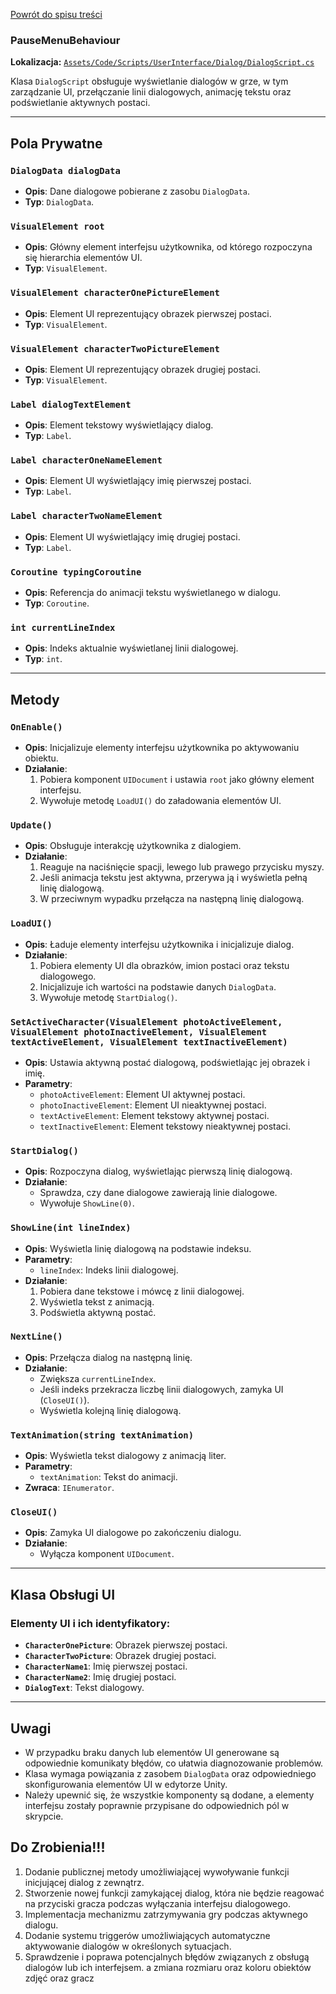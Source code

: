 ﻿[Powrót do spisu treści](../../../codeContents.md)

### PauseMenuBehaviour

**Lokalizacja:** [`Assets/Code/Scripts/UserInterface/Dialog/DialogScript.cs`](../../../../Assets/Code/Scripts/UserInterface/Dialog/DialogScript.cs)

Klasa `DialogScript` obsługuje wyświetlanie dialogów w grze, w tym zarządzanie UI, przełączanie linii dialogowych, animację tekstu oraz podświetlanie aktywnych postaci.

---

## Pola Prywatne

### `DialogData dialogData`
- **Opis**: Dane dialogowe pobierane z zasobu `DialogData`.
- **Typ**: `DialogData`.

### `VisualElement root`
- **Opis**: Główny element interfejsu użytkownika, od którego rozpoczyna się hierarchia elementów UI.
- **Typ**: `VisualElement`.

### `VisualElement characterOnePictureElement`
- **Opis**: Element UI reprezentujący obrazek pierwszej postaci.
- **Typ**: `VisualElement`.

### `VisualElement characterTwoPictureElement`
- **Opis**: Element UI reprezentujący obrazek drugiej postaci.
- **Typ**: `VisualElement`.

### `Label dialogTextElement`
- **Opis**: Element tekstowy wyświetlający dialog.
- **Typ**: `Label`.

### `Label characterOneNameElement`
- **Opis**: Element UI wyświetlający imię pierwszej postaci.
- **Typ**: `Label`.

### `Label characterTwoNameElement`
- **Opis**: Element UI wyświetlający imię drugiej postaci.
- **Typ**: `Label`.

### `Coroutine typingCoroutine`
- **Opis**: Referencja do animacji tekstu wyświetlanego w dialogu.
- **Typ**: `Coroutine`.

### `int currentLineIndex`
- **Opis**: Indeks aktualnie wyświetlanej linii dialogowej.
- **Typ**: `int`.

---

## Metody

### `OnEnable()`
- **Opis**: Inicjalizuje elementy interfejsu użytkownika po aktywowaniu obiektu.
- **Działanie**:
    1. Pobiera komponent `UIDocument` i ustawia `root` jako główny element interfejsu.
    2. Wywołuje metodę `LoadUI()` do załadowania elementów UI.

### `Update()`
- **Opis**: Obsługuje interakcję użytkownika z dialogiem.
- **Działanie**:
    1. Reaguje na naciśnięcie spacji, lewego lub prawego przycisku myszy.
    2. Jeśli animacja tekstu jest aktywna, przerywa ją i wyświetla pełną linię dialogową.
    3. W przeciwnym wypadku przełącza na następną linię dialogową.

### `LoadUI()`
- **Opis**: Ładuje elementy interfejsu użytkownika i inicjalizuje dialog.
- **Działanie**:
    1. Pobiera elementy UI dla obrazków, imion postaci oraz tekstu dialogowego.
    2. Inicjalizuje ich wartości na podstawie danych `DialogData`.
    3. Wywołuje metodę `StartDialog()`.

### `SetActiveCharacter(VisualElement photoActiveElement, VisualElement photoInactiveElement, VisualElement textActiveElement, VisualElement textInactiveElement)`
- **Opis**: Ustawia aktywną postać dialogową, podświetlając jej obrazek i imię.
- **Parametry**:
    - `photoActiveElement`: Element UI aktywnej postaci.
    - `photoInactiveElement`: Element UI nieaktywnej postaci.
    - `textActiveElement`: Element tekstowy aktywnej postaci.
    - `textInactiveElement`: Element tekstowy nieaktywnej postaci.

### `StartDialog()`
- **Opis**: Rozpoczyna dialog, wyświetlając pierwszą linię dialogową.
- **Działanie**:
    - Sprawdza, czy dane dialogowe zawierają linie dialogowe.
    - Wywołuje `ShowLine(0)`.

### `ShowLine(int lineIndex)`
- **Opis**: Wyświetla linię dialogową na podstawie indeksu.
- **Parametry**:
    - `lineIndex`: Indeks linii dialogowej.
- **Działanie**:
    1. Pobiera dane tekstowe i mówcę z linii dialogowej.
    2. Wyświetla tekst z animacją.
    3. Podświetla aktywną postać.

### `NextLine()`
- **Opis**: Przełącza dialog na następną linię.
- **Działanie**:
    - Zwiększa `currentLineIndex`.
    - Jeśli indeks przekracza liczbę linii dialogowych, zamyka UI (`CloseUI()`).
    - Wyświetla kolejną linię dialogową.

### `TextAnimation(string textAnimation)`
- **Opis**: Wyświetla tekst dialogowy z animacją liter.
- **Parametry**:
    - `textAnimation`: Tekst do animacji.
- **Zwraca**: `IEnumerator`.

### `CloseUI()`
- **Opis**: Zamyka UI dialogowe po zakończeniu dialogu.
- **Działanie**:
    - Wyłącza komponent `UIDocument`.

---

## Klasa Obsługi UI

### Elementy UI i ich identyfikatory:
- **`CharacterOnePicture`**: Obrazek pierwszej postaci.
- **`CharacterTwoPicture`**: Obrazek drugiej postaci.
- **`CharacterName1`**: Imię pierwszej postaci.
- **`CharacterName2`**: Imię drugiej postaci.
- **`DialogText`**: Tekst dialogowy.

---

## Uwagi

- W przypadku braku danych lub elementów UI generowane są odpowiednie komunikaty błędów, co ułatwia diagnozowanie problemów.
- Klasa wymaga powiązania z zasobem `DialogData` oraz odpowiedniego skonfigurowania elementów UI w edytorze Unity.
- Należy upewnić się, że wszystkie komponenty są dodane, a elementy interfejsu zostały poprawnie przypisane do odpowiednich pól w skrypcie.

## Do Zrobienia!!!

1. Dodanie publicznej metody umożliwiającej wywoływanie funkcji inicjującej dialog z zewnątrz.
2. Stworzenie nowej funkcji zamykającej dialog, która nie będzie reagować na przyciski gracza podczas wyłączania interfejsu dialogowego.
3. Implementacja mechanizmu zatrzymywania gry podczas aktywnego dialogu.
4. Dodanie systemu triggerów umożliwiających automatyczne aktywowanie dialogów w określonych sytuacjach.
5. Sprawdzenie i poprawa potencjalnych błędów związanych z obsługą dialogów lub ich interfejsem.
a zmiana rozmiaru oraz koloru obiektów zdjęć oraz gracz